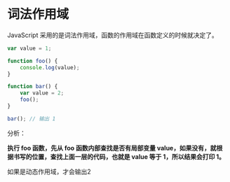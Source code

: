 # 词法作用域

JavaScript 采用的是词法作用域，函数的作用域在函数定义的时候就决定了。

```javascript
var value = 1;

function foo() {
    console.log(value);
}

function bar() {
    var value = 2;
    foo();
}

bar(); // 输出 1
```

分析：

**执行 foo 函数，先从 foo 函数内部查找是否有局部变量 value，如果没有，就根据书写的位置，查找上面一层的代码，也就是 value 等于 1，所以结果会打印 1。**

如果是动态作用域，才会输出2

